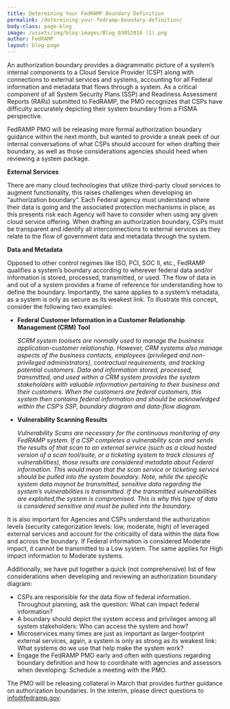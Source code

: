 ```yaml
---
title: Determining Your FedRAMP Boundary Definition
permalink: /determining-your-fedramp-boundary-definition/
body-class: page-blog
image: /assets/img/blog-images/Blog_03052018 (1).png
author: FedRAMP
layout: blog-page
---
```

An authorization boundary provides a diagrammatic picture of a system’s internal components to a Cloud Service Provider (CSP) along with connections to external services and systems, accounting for all Federal information and metadata that flows through a system. As a critical component of all System Security Plans (SSP) and Readiness Assessment Reports (RARs) submitted to FedRAMP, the PMO recognizes that CSPs have difficulty accurately depicting their system boundary from a FISMA perspective. 

FedRAMP PMO will be releasing more formal authorization boundary guidance within the next month, but wanted to provide a sneak peek of our internal conversations of what CSPs should account for when drafting their boundary, as well as those considerations agencies should heed when reviewing a system package.  

**External Services**

There are many cloud technologies that  utilize third-party cloud services to augment functionality, this raises challenges when developing an “authorization boundary”. Each Federal agency must understand where their data is going and the associated protection mechanisms in place, as this presents risk each Agency will have to consider when using any given cloud service offering. When drafting an authorization boundary, CSPs must be transparent and identify all interconnections to external services as they relate to the flow of government data and metadata through the system.

**Data and Metadata**

Opposed to other control regimes like ISO, PCI, SOC II, etc., FedRAMP qualifies a system’s boundary according to wherever federal data and/or information is stored, processed, transmitted, or used. The flow of data in and out of a system provides a frame of reference for understanding how to define the boundary. Importantly, the same applies to a system’s metadata, as a system is only as secure as its weakest link. To illustrate this concept, consider the following two examples:

 * **Federal Customer Information in a Customer Relationship Management (CRM) Tool** 
 
   *SCRM system toolsets are normally used to manage the business application-customer relationship. However, CRM systems also manage aspects of the business contacts, employees (privileged and non-privileged administrators), contractual requirements, and tracking potential customers. Data and information stored, processed, transmitted, and used within a CRM system provides the system stakeholders with valuable information pertaining to their business and their customers. When the customers are federal customers, this system then contains federal information and should be acknowledged within the CSP’s SSP, boundary diagram and data-flow diagram.*

* **Vulnerability Scanning Results**

   *Vulnerability Scans are necessary for the continuous monitoring of any FedRAMP system. If a CSP completes a vulnerability scan and sends the results of that scan to an external service (such as a cloud hosted version of a scan tool/suite, or a ticketing system to track closures of vulnerabilities), those results are considered metadata about Federal information. This would mean that the scan service or ticketing service should be pulled into the system boundary. Note, while the specific system data maynot be transmitted, sensitive data regarding the system’s vulnerabilities is transmitted. If the transmitted vulnerabilities are exploited,the system is compromised. This is why this type of data is considered sensitive and must be pulled into the boundary.*

It is also important for Agencies and CSPs understand the authorization levels (security categorization levels: low, moderate, high) of leveraged external services and account for the criticality of data within the data flow and across the boundary. If Federal information is considered Moderate impact, it cannot be transmitted to a Low system. The same applies for High impact information to Moderate systems. 

Additionally, we have put together a quick (not comprehensive) list of few considerations when developing and reviewing an authorization boundary diagram: 

 * CSPs are responsible for the data flow of federal information. Throughout planning, ask the question: What can impact federal information?
 * A boundary should depict the system access and privileges among all system stakeholders: Who can access the system and how?
 * Microservices many times are just as important as larger-footprint external services, again, a system is only as strong as its weakest link: What systems do we use that help make the system work?
 * Engage the FedRAMP PMO early and often with questions regarding boundary definition and how to coordinate with agencies and assessors when developing: Schedule a meeting with the PMO.

The PMO will be releasing collateral in March that provides further guidance on authorization boundaries. In the interim, please direct questions to info@fedramp.gov. 

